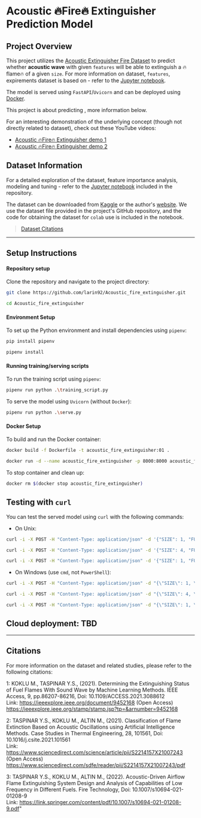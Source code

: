 # Acoustic 🔥Fire🔥 Extinguisher Prediction Model

## Project Overview

This project utilizes the [Acoustic Extinguisher Fire Dataset](https://www.kaggle.com/datasets/muratkokludataset/acoustic-extinguisher-fire-dataset) to predict whether **acoustic wave** with given `features` will be able to extinguish a 🔥flame🔥 of a given `size`. For more information on dataset, `features`, expirements dataset is based on - refer to the [Jupyter notebook](notebook.ipynb).

The model is served using `FastAPI`/`Uvicorn` and can be deployed using [Docker](#docker-setup).

This project is about predicting , more information below.

For an interesting demonstration of the underlying concept (though not directly related to dataset), check out these YouTube videos:
- [Acoustic 🔥Fire🔥 Extinguisher demo 1](https://www.youtube.com/watch?v=uPVQMZ4ikvM)
- [Acoustic 🔥Fire🔥 Extinguisher demo 2](https://www.youtube.com/watch?v=DanOeC2EpeA)

## Dataset Information

For a detailed exploration of the dataset, feature importance analysis, modeling and tuning - refer to the [Jupyter notebook](notebook.ipynb) included in the repository.

The dataset can be downloaded from [Kaggle](https://www.kaggle.com/datasets/muratkokludataset/acoustic-extinguisher-fire-dataset) or the author's [website](https://www.muratkoklu.com/datasets/vtdhnd07.php). We use the dataset file provided in the project's GitHub repository, and the code for obtaining the dataset for `colab` use is included in the notebook. 
> [Dataset Citations](#citations)

----
## Setup Instructions

#### Repository setup

Clone the repository and navigate to the project directory:
```bash
git clone https://github.com/larin92/Acoustic_fire_extinguisher.git

cd Acoustic_fire_extinguisher
```

#### Environment Setup

To set up the Python environment and install dependencies using `pipenv`:

```bash
pip install pipenv

pipenv install
```

#### Running training/serving scripts

To run the training script using `pipenv`:
```bash
pipenv run python .\training_script.py
```

To serve the model using `Uvicorn` (without `Docker`):
```bash
pipenv run python .\serve.py
```

#### Docker Setup

To build and run the Docker container:

```bash
docker build -f Dockerfile -t acoustic_fire_extinguisher:01 .

docker run -d --name acoustic_fire_extinguisher -p 8000:8000 acoustic_fire_extinguisher:01
```

To stop container and clean up:

```bash
docker rm $(docker stop acoustic_fire_extinguisher)
```

## Testing with `curl`

You can test the served model using `curl` with the following commands:

- On Unix:

```bash
curl -i -X POST -H "Content-Type: application/json" -d '{"SIZE": 1, "FUEL": "Gasoline", "DISTANCE": 10, "DECIBEL": 72, "AIRFLOW": 0, "FREQUENCY": 1}' http://localhost:8000/predict

curl -i -X POST -H "Content-Type: application/json" -d '{"SIZE": 4, "FUEL": "Kerosene", "DISTANCE": 100, "DECIBEL": 92.5, "AIRFLOW": 8.5, "FREQUENCY": 38}' http://localhost:8000/predict

curl -i -X POST -H "Content-Type: application/json" -d '{"SIZE": 1, "FUEL": "Gasoline", "DISTANCE": 10, "DECIBEL": 109, "AIRFLOW": 4.5, "FREQUENCY": 67}' http://localhost:8000/predict
```

- On Windows (use `cmd`, not `PowerShell`):

```cmd
curl -i -X POST -H "Content-Type: application/json" -d "{\"SIZE\": 1, \"FUEL\": \"Gasoline\", \"DISTANCE\": 10, \"DECIBEL\": 72, \"AIRFLOW\": 0, \"FREQUENCY\": 1}" http://localhost:8000/predict

curl -i -X POST -H "Content-Type: application/json" -d "{\"SIZE\": 4, \"FUEL\": \"Kerosene\", \"DISTANCE\": 100, \"DECIBEL\": 92.5, \"AIRFLOW\": 8.5, \"FREQUENCY\": 38}" http://localhost:8000/predict

curl -i -X POST -H "Content-Type: application/json" -d "{\"SIZE\": 1, \"FUEL\": \"Gasoline\", \"DISTANCE\": 10, \"DECIBEL\": 109, \"AIRFLOW\": 4.5, \"FREQUENCY\": 67}" http://localhost:8000/predict  
```

## Cloud deployment: TBD

----
## Citations

For more information on the dataset and related studies, please refer to the following citations:

1: KOKLU M., TASPINAR Y.S.,  (2021).  Determining the Extinguishing Status of Fuel Flames With Sound Wave by Machine Learning Methods.  IEEE Access, 9, pp.86207-86216, Doi: 10.1109/ACCESS.2021.3088612  
Link: https://ieeexplore.ieee.org/document/9452168 (Open Access)  
https://ieeexplore.ieee.org/stamp/stamp.jsp?tp=&arnumber=9452168

2: TASPINAR Y.S., KOKLU M., ALTIN M., (2021).  Classification of Flame Extinction Based on Acoustic Oscillations using Artificial Intelligence Methods.  Case Studies in Thermal Engineering, 28, 101561, Doi: 10.1016/j.csite.2021.101561  
Link: https://www.sciencedirect.com/science/article/pii/S2214157X21007243  (Open Access)  
https://www.sciencedirect.com/sdfe/reader/pii/S2214157X21007243/pdf

3: TASPINAR Y.S., KOKLU M., ALTIN M., (2022).  Acoustic-Driven Airflow Flame Extinguishing System Design and Analysis of Capabilities of Low Frequency in Different Fuels.  Fire Technology, Doi: 10.1007/s10694-021-01208-9  
Link: https://link.springer.com/content/pdf/10.1007/s10694-021-01208-9.pdf"

